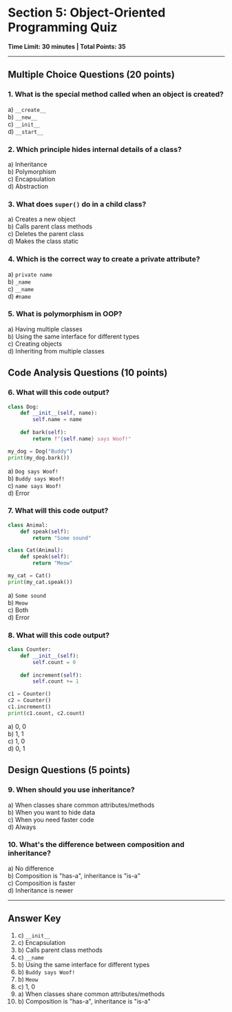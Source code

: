 # Section 5: Object-Oriented Programming Quiz
**Time Limit: 30 minutes | Total Points: 35**

---

## Multiple Choice Questions (20 points)

### 1. What is the special method called when an object is created?
a) `__create__`  
b) `__new__`  
c) `__init__`  
d) `__start__`

### 2. Which principle hides internal details of a class?
a) Inheritance  
b) Polymorphism  
c) Encapsulation  
d) Abstraction

### 3. What does `super()` do in a child class?
a) Creates a new object  
b) Calls parent class methods  
c) Deletes the parent class  
d) Makes the class static

### 4. Which is the correct way to create a private attribute?
a) `private name`  
b) `_name`  
c) `__name`  
d) `#name`

### 5. What is polymorphism in OOP?
a) Having multiple classes  
b) Using the same interface for different types  
c) Creating objects  
d) Inheriting from multiple classes

## Code Analysis Questions (10 points)

### 6. What will this code output?
```python
class Dog:
    def __init__(self, name):
        self.name = name
    
    def bark(self):
        return f"{self.name} says Woof!"

my_dog = Dog("Buddy")
print(my_dog.bark())
```
a) `Dog says Woof!`  
b) `Buddy says Woof!`  
c) `name says Woof!`  
d) Error

### 7. What will this code output?
```python
class Animal:
    def speak(self):
        return "Some sound"

class Cat(Animal):
    def speak(self):
        return "Meow"

my_cat = Cat()
print(my_cat.speak())
```
a) `Some sound`  
b) `Meow`  
c) Both  
d) Error

### 8. What will this code output?
```python
class Counter:
    def __init__(self):
        self.count = 0
    
    def increment(self):
        self.count += 1

c1 = Counter()
c2 = Counter()
c1.increment()
print(c1.count, c2.count)
```
a) 0, 0  
b) 1, 1  
c) 1, 0  
d) 0, 1

## Design Questions (5 points)

### 9. When should you use inheritance?
a) When classes share common attributes/methods  
b) When you want to hide data  
c) When you need faster code  
d) Always

### 10. What's the difference between composition and inheritance?
a) No difference  
b) Composition is "has-a", inheritance is "is-a"  
c) Composition is faster  
d) Inheritance is newer

---

## Answer Key
1. c) `__init__`
2. c) Encapsulation
3. b) Calls parent class methods
4. c) `__name`
5. b) Using the same interface for different types
6. b) `Buddy says Woof!`
7. b) `Meow`
8. c) 1, 0
9. a) When classes share common attributes/methods
10. b) Composition is "has-a", inheritance is "is-a"
